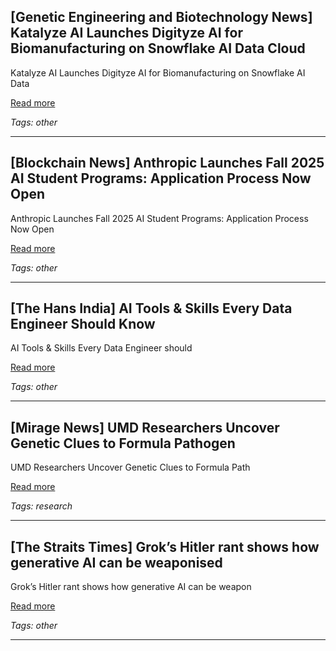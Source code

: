 ## [Genetic Engineering and Biotechnology News] Katalyze AI Launches Digityze AI for Biomanufacturing on Snowflake AI Data Cloud

Katalyze AI Launches Digityze AI for Biomanufacturing on Snowflake AI Data

[Read more](https://www.genengnews.com/topics/bioprocessing/katalyze-ai-launches-digityze-ai-for-biomanufacturing-on-snowflake-ai-data-cloud/)

_Tags: other_

---
## [Blockchain News] Anthropic Launches Fall 2025 AI Student Programs: Application Process Now Open

Anthropic Launches Fall 2025 AI Student Programs: Application Process Now Open

[Read more](https://blockchain.news/ainews/anthropic-launches-fall-2025-ai-student-programs-application-process-now-open)

_Tags: other_

---
## [The Hans India] AI Tools & Skills Every Data Engineer Should Know

AI Tools & Skills Every Data Engineer should

[Read more](https://www.thehansindia.com/tech/ai/ai-tools-skills-every-data-engineer-should-know-986913)

_Tags: other_

---
## [Mirage News] UMD Researchers Uncover Genetic Clues to Formula Pathogen

UMD Researchers Uncover Genetic Clues to Formula Path

[Read more](https://www.miragenews.com/umd-researchers-uncover-genetic-clues-to-1494456/)

_Tags: research_

---
## [The Straits Times] Grok’s Hitler rant shows how generative AI can be weaponised

Grok’s Hitler rant shows how generative AI can be weapon

[Read more](https://www.straitstimes.com/opinion/groks-hitler-rant-shows-how-generative-ai-can-be-weaponised)

_Tags: other_

---

